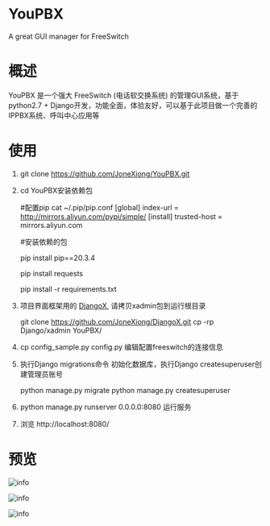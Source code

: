 # YouPBX
A great GUI manager for FreeSwitch

# 概述

YouPBX 是一个强大 FreeSwitch (电话软交换系统) 的管理GUI系统，基于python2.7 + Django开发，功能全面，体验友好，可以基于此项目做一个完善的IPPBX系统、呼叫中心应用等

# 使用

1. git clone https://github.com/JoneXiong/YouPBX.git
2. cd YouPBX安装依赖包

   #配置pip
   cat ~/.pip/pip.conf 
   [global]
   index-url = http://mirrors.aliyun.com/pypi/simple/
   [install]
   trusted-host = mirrors.aliyun.com
 
   #安装依赖的包
 
   pip install pip==20.3.4
 
   pip  install requests
 
   pip install -r requirements.txt

4. 项目界面框架用的 [DjangoX](https://github.com/JoneXiong/DjangoX), 请拷贝xadmin包到运行根目录
   
   git clone https://github.com/JoneXiong/DjangoX.git
   cp -rp Django/xadmin YouPBX/
   
5. cp config_sample.py config.py 编辑配置freeswitch的连接信息
6. 执行Django migrations命令 初始化数据库，执行Django createsuperuser创建管理员账号

   python manage.py migrate
   python manage.py createsuperuser
   
7. python manage.py runserver 0.0.0.0:8080 运行服务
8. 浏览 http://localhost:8080/


# 预览
![info](https://github.com/JoneXiong/YouPBX/raw/master/apps/base/static/base/images/youpbx0.jpg)

![info](https://github.com/JoneXiong/YouPBX/raw/master/apps/base/static/base/images/youpbx1.jpg)

![info](https://github.com/JoneXiong/YouPBX/raw/master/apps/base/static/base/images/youpbx2.jpg)
